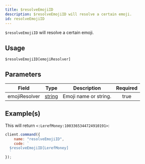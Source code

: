 ```yaml
---
title: $resolveEmojiID
description: $resolveEmojiID will resolve a certain emoji.
id: resolveEmojiID
---
```


`$resolveEmojiID` will resolve a certain emoji.

## Usage

```aoi
$resolveEmojiID[emojiResolver]
```

## Parameters

| Field         | Type                                                                                              | Description           | Required |
| ------------- | ------------------------------------------------------------------------------------------------- | --------------------- | :------: |
| emojiResolver | [string](https://developer.mozilla.org/en-US/docs/Web/JavaScript/Reference/Global_Objects/String) | Emoji name or string. |   true   |

## Example(s)

This will return `<:LerefMoney:1003365344724910191>`:

```javascript
client.command({
    name: "resolveEmojiID",
    code: `
  $resolveEmojiID[LerefMoney]
  `
});
```
